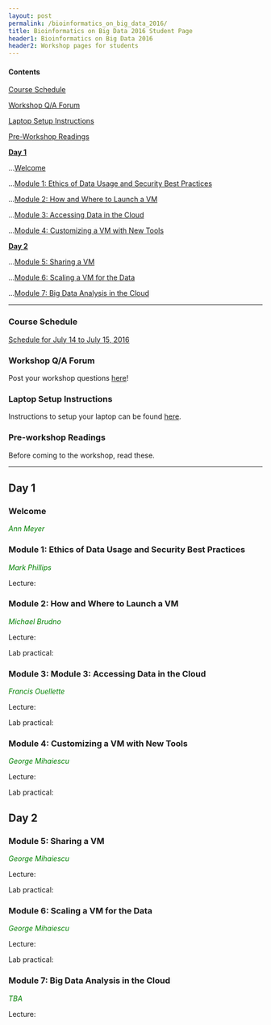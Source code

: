 ```yaml
---
layout: post
permalink: /bioinformatics_on_big_data_2016/
title: Bioinformatics on Big Data 2016 Student Page
header1: Bioinformatics on Big Data 2016
header2: Workshop pages for students
---
```



#### Contents
[Course Schedule](#course_schedule)

[Workshop Q/A Forum](#q_a_forum)

[Laptop Setup Instructions](#laptop_setup)

[Pre-Workshop Readings](#pre_readings)

**[Day 1](#day_1)**


...[Welcome](#welcome)

...[Module 1: Ethics of Data Usage and Security Best Practices](#module_1)

...[Module 2: How and Where to Launch a VM](#module_2)

...[Module 3: Accessing Data in the Cloud](#module_3)

...[Module 4: Customizing a VM with New Tools](#module_4)

 
**[Day 2](#day_2)**

  
...[Module 5: Sharing a VM](#module_5)

…[Module 6: Scaling a VM for the Data](#module_6)

...[Module 7: Big Data Analysis in the Cloud](#module_7)


***
  
###  Course Schedule  <a id="course_schedule"></a>

<a href="http://bioinformatics-ca.github.io/2016_workshops/collaboratory/BigData_2016_Schedule_v3.pdf">Schedule for July 14 to July 15, 2016</a>


###  Workshop Q/A Forum <a id="q_a_forum"></a>

  Post your workshop questions <a href="http://todaysmeet.com/Collaboratory2016">here</a>!



###  Laptop Setup Instructions <a id="laptop_setup"></a>

  Instructions to setup your laptop can be found <a href="http://bioinformatics-ca.github.io/2016_workshops/collaboratory/laptop_setup_instructions.pdf">here</a>.


###  Pre-workshop Readings <a id="pre_readings"></a>

  Before coming to the workshop, read these.


***

##  Day 1 <a id="day_1"></a>

###  Welcome <a id="welcome"></a>

  *<font color="green">Ann Meyer</font>* 
<br>

###  Module 1: Ethics of Data Usage and Security Best Practices <a id="module_1"></a>

   *<font color="green">Mark Phillips</font>*

  Lecture:


###  Module 2: How and Where to Launch a VM <a id="module_2"></a>

   *<font color="green">Michael Brudno</font>*

  Lecture:

  Lab practical:


###  Module 3: Module 3: Accessing Data in the Cloud <a id="module_3"></a>

   *<font color="green">Francis Ouellette</font>*

  Lecture:

  Lab practical:


###  Module 4: Customizing a VM with New Tools <a id="module_4"></a>

   *<font color="green">George Mihaiescu</font>*
  
  Lecture:

  Lab practical:


##  Day 2 <a id="day_2"></a>

###  Module 5: Sharing a VM <a id="module_5"></a>

   *<font color="green">George Mihaiescu</font>*
 
 Lecture:

 Lab practical:


###  Module 6: Scaling a VM for the Data <a id="module_6"></a>

   *<font color="green">George Mihaiescu</font>*
 
 Lecture:

 Lab practical:


###  Module 7: Big Data Analysis in the Cloud <a id="module_7"></a>

   *<font color="green">TBA</font>*
 
 Lecture:
